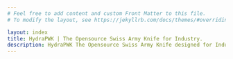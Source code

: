 ```yaml
---
# Feel free to add content and custom Front Matter to this file.
# To modify the layout, see https://jekyllrb.com/docs/themes/#overriding-theme-defaults

layout: index
title: HydraPWK | The Opensource Swiss Army Knife for Industry.
description: HydraPWK The Opensource Swiss Army Knife designed for Industry realm. based on Debian project
---
```

